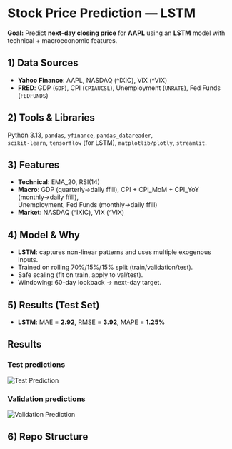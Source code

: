 # Stock Price Prediction — LSTM

**Goal:** Predict **next-day closing price** for **AAPL** using an **LSTM** model with technical + macroeconomic features.

## 1) Data Sources
- **Yahoo Finance**: AAPL, NASDAQ (^IXIC), VIX (^VIX)
- **FRED**: GDP (`GDP`), CPI (`CPIAUCSL`), Unemployment (`UNRATE`), Fed Funds (`FEDFUNDS`)

## 2) Tools & Libraries
Python 3.13, `pandas`, `yfinance`, `pandas_datareader`,  
`scikit-learn`, `tensorflow` (for LSTM), `matplotlib/plotly`, `streamlit`.

## 3) Features
- **Technical**: EMA_20, RSI(14)  
- **Macro**: GDP (quarterly→daily ffill), CPI + CPI_MoM + CPI_YoY (monthly→daily ffill),  
  Unemployment, Fed Funds (monthly→daily ffill)  
- **Market**: NASDAQ (^IXIC), VIX (^VIX)

## 4) Model & Why
- **LSTM**: captures non-linear patterns and uses multiple exogenous inputs.
- Trained on rolling 70%/15%/15% split (train/validation/test).
- Safe scaling (fit on train, apply to val/test).
- Windowing: 60-day lookback → next-day target.

## 5) Results (Test Set)
- **LSTM**: MAE = **2.92**, RMSE = **3.92**, MAPE = **1.25%**

## Results

### Test predictions
![Test Prediction](reports/figures/aapl_test_pred_lstm.png)

### Validation predictions
![Validation Prediction](reports/figures/aapl_val_pred_lstm.png)

## 6) Repo Structure
